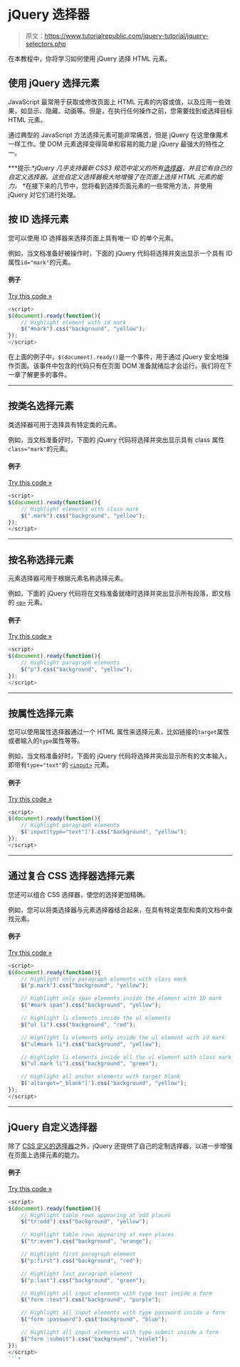 # jQuery 选择器

> 原文：<https://www.tutorialrepublic.com/jquery-tutorial/jquery-selectors.php>

在本教程中，你将学习如何使用 jQuery 选择 HTML 元素。

## 使用 jQuery 选择元素

JavaScript 最常用于获取或修改页面上 HTML 元素的内容或值，以及应用一些效果，如显示、隐藏、动画等。但是，在执行任何操作之前，您需要找到或选择目标 HTML 元素。

通过典型的 JavaScript 方法选择元素可能非常痛苦，但是 jQuery 在这里像魔术一样工作。使 DOM 元素选择变得简单和容易的能力是 jQuery 最强大的特性之一。

 ***提示:**jQuery 几乎支持最新 CSS3 规范中定义的所有[选择器](../css-tutorial/css-selectors.php)，并且它有自己的自定义选择器。这些自定义选择器极大地增强了在页面上选择 HTML 元素的能力。*  *在接下来的几节中，您将看到选择页面元素的一些常用方法，并使用 jQuery 对它们进行处理。

## 按 ID 选择元素

您可以使用 ID 选择器来选择页面上具有唯一 ID 的单个元素。

例如，当文档准备好被操作时，下面的 jQuery 代码将选择并突出显示一个具有 ID 属性`id="mark"`的元素。

#### 例子

[Try this code »](../codelab.php?topic=jquery&file=id-selector "Try this code using online Editor")

```js
<script>
$(document).ready(function(){
    // Highlight element with id mark
    $("#mark").css("background", "yellow");
});
</script>
```

在上面的例子中，`$(document).ready()`是一个事件，用于通过 jQuery 安全地操作页面。该事件中包含的代码只有在页面 DOM 准备就绪后才会运行。我们将在下一章了解更多的事件。

* * *

## 按类名选择元素

类选择器可用于选择具有特定类的元素。

例如，当文档准备好时，下面的 jQuery 代码将选择并突出显示具有 class 属性`class="mark"`的元素。

#### 例子

[Try this code »](../codelab.php?topic=jquery&file=class-selector "Try this code using online Editor")

```js
<script>
$(document).ready(function(){
    // Highlight elements with class mark
    $(".mark").css("background", "yellow");
});
</script>
```

* * *

## 按名称选择元素

元素选择器可用于根据元素名称选择元素。

例如，下面的 jQuery 代码将在文档准备就绪时选择并突出显示所有段落，即文档的 [`<p>`](../html-reference/html-p-tag.php) 元素。

#### 例子

[Try this code »](../codelab.php?topic=jquery&file=element-selector "Try this code using online Editor")

```js
<script>
$(document).ready(function(){
    // Highlight paragraph elements
    $("p").css("background", "yellow");
});
</script>
```

* * *

## 按属性选择元素

您可以使用属性选择器通过一个 HTML 属性来选择元素，比如链接的`target`属性或者输入的`type`属性等等。

例如，当文档准备好时，下面的 jQuery 代码将选择并突出显示所有的文本输入，即带有`type="text"`的 [`<input>`](../html-reference/html-input-tag.php) 元素。

#### 例子

[Try this code »](../codelab.php?topic=jquery&file=attribute-selector "Try this code using online Editor")

```js
<script>
$(document).ready(function(){
    // Highlight paragraph elements
    $('input[type="text"]').css("background", "yellow");
});
</script>
```

* * *

## 通过复合 CSS 选择器选择元素

您还可以组合 CSS 选择器，使您的选择更加精确。

例如，您可以将类选择器与元素选择器结合起来，在具有特定类型和类的文档中查找元素。

#### 例子

[Try this code »](../codelab.php?topic=jquery&file=compound-selector "Try this code using online Editor")

```js
<script>
$(document).ready(function(){
    // Highlight only paragraph elements with class mark
    $("p.mark").css("background", "yellow");

    // Highlight only span elements inside the element with ID mark
    $("#mark span").css("background", "yellow");

    // Highlight li elements inside the ul elements
    $("ul li").css("background", "red");

    // Highlight li elements only inside the ul element with id mark
    $("ul#mark li").css("background", "yellow");

    // Highlight li elements inside all the ul element with class mark
    $("ul.mark li").css("background", "green");

    // Highlight all anchor elements with target blank
    $('a[target="_blank"]').css("background", "yellow");
});
</script>
```

* * *

## jQuery 自定义选择器

除了 [CSS 定义的选择器](../css-tutorial/css-selectors.php)之外，jQuery 还提供了自己的定制选择器，以进一步增强在页面上选择元素的能力。

#### 例子

[Try this code »](../codelab.php?topic=jquery&file=custom-selector "Try this code using online Editor")

```js
<script>
$(document).ready(function(){
    // Highlight table rows appearing at odd places
    $("tr:odd").css("background", "yellow");

    // Highlight table rows appearing at even places
    $("tr:even").css("background", "orange");

    // Highlight first paragraph element
    $("p:first").css("background", "red");

    // Highlight last paragraph element
    $("p:last").css("background", "green");

    // Highlight all input elements with type text inside a form
    $("form :text").css("background", "purple");

    // Highlight all input elements with type password inside a form
    $("form :password").css("background", "blue");

    // Highlight all input elements with type submit inside a form
    $("form :submit").css("background", "violet");
});
</script>
```*